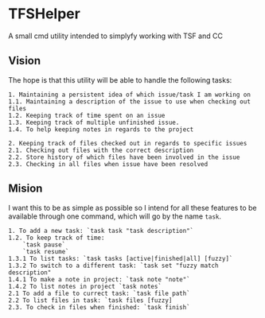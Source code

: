 # TFSHelper
A small cmd utility intended to simplyfy working with TSF and CC


## Vision
The hope is that this utility will be able to handle the following tasks:

	1. Maintaining a persistent idea of which issue/task I am working on
	1.1. Maintaining a description of the issue to use when checking out files
	1.2. Keeping track of time spent on an issue
	1.3. Keeping track of multiple unfinished issue.
	1.4. To help keeping notes in regards to the project

	2. Keeping track of files checked out in regards to specific issues
	2.1. Checking out files with the correct description
	2.2. Store history of which files have been involved in the issue
	2.3. Checking in all files when issue have been resolved

## Mision
I want this to be as simple as possible so I intend for all these features to 
be available through one command, which will go by the name `task`.

	1. To add a new task: `task task "task description"`
	1.2. To keep track of time:
		`task pause`
		`task resume`
	1.3.1 To list tasks: `task tasks [active|finished|all] [fuzzy]`
	1.3.2 To switch to a different task: `task set "fuzzy match description"
	1.4.1 To make a note in project: `task note "note"`
	1.4.2 To list notes in project `task notes`
	2.1 To add a file to currect task: `task file path`
	2.2 To list files in task: `task files [fuzzy]
	2.3. To check in files when finished: `task finish`

	






	
